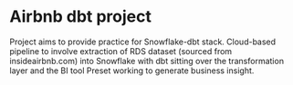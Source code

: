 # Airbnb dbt project

Project aims to provide practice for Snowflake-dbt stack. Cloud-based pipeline to involve extraction of RDS dataset (sourced from insideairbnb.com) into Snowflake with dbt sitting over the transformation layer and the BI tool Preset working to generate business insight.
